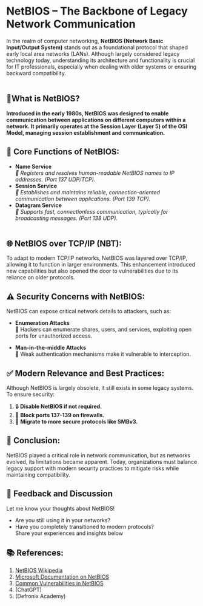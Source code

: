 # NetBIOS – The Backbone of Legacy Network Communication <br>
In the realm of computer networking, **NetBIOS (Network Basic Input/Output System)** stands out as a foundational protocol that shaped early local area networks (LANs). Although largely considered legacy technology today, understanding its architecture and functionality is crucial for IT professionals, especially when dealing with older systems or ensuring backward compatibility.<br><br>

## 📌What is NetBIOS?<br>

**Introduced in the early 1980s, NetBIOS was designed to enable communication between applications on different computers within a network. It primarily operates at the Session Layer (Layer 5) of the OSI Model, managing session establishment and communication.**<br>
## 🔧 Core Functions of NetBIOS:<br>
 - **Name Service**<br>
 _📌 Registers and resolves human-readable NetBIOS names to IP addresses. (Port 137 UDP/TCP)._<br>
 - **Session Service**<br>
 _📌 Establishes and maintains reliable, connection-oriented communication between applications. (Port 139 TCP)._<br>
 - **Datagram Service**<br>
 _📌 Supports fast, connectionless communication, typically for broadcasting messages. (Port 138 UDP)._<br><br>
 
 ## 🌐 NetBIOS over TCP/IP (NBT):<br>
 To adapt to modern TCP/IP networks, NetBIOS was layered over TCP/IP, allowing it to function in larger environments. This enhancement introduced new capabilities but also opened the door to vulnerabilities due to its reliance on older protocols.<br>

 ## ⚠️ Security Concerns with NetBIOS:<br>
 NetBIOS can expose critical network details to attackers, such as:<br>

 - **Enumeration Attacks**<br>
 🛑 Hackers can enumerate shares, users, and services, exploiting open ports for unauthorized access.<br>

 - **Man-in-the-middle Attacks**<br>
 🛑 Weak authentication mechanisms make it vulnerable to interception.<br>

 ## ✅ Modern Relevance and Best Practices:<br>
 Although NetBIOS is largely obsolete, it still exists in some legacy systems. To ensure security:<br>
 1. 🔒 **Disable NetBIOS if not required.**<br>
 2. 🚫 **Block ports 137-139 on firewalls.**<br>
 3. 🔄 **Migrate to more secure protocols like SMBv3.**<br>

 ## 🎯 Conclusion:<br>
 NetBIOS played a critical role in network communication, but as networks evolved, its limitations became apparent. Today, organizations must balance legacy support with modern security practices to mitigate risks while maintaining compatibility.<br>

## 💬 Feedback and Discussion<br>
Let me know your thoughts about NetBIOS!<br>

- Are you still using it in your networks?<br>
- Have you completely transitioned to modern protocols?<br>
   Share your experiences and insights below<br>

## 📚 References:<br>
1. [NetBIOS Wikipedia](https://en.m.wikipedia.org/wiki/NetBIOS)<br>
2. [Microsoft Documentation on NetBIOS](https://learn.microsoft.com/en-us/windows/win32/api/_netbios/#functions)<br>
3. [Common Vulnerabilities in NetBIOS](https://cve.mitre.org/cgi-bin/cvekey.cgi?keyword=Netbios)<br>
4. (ChatGPT)
5. (Defronix Academy)
